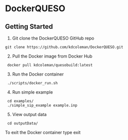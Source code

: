 # DockerQUESO

## Getting Started

   1. Git clone the DockerQUESO GitHub repo

    git clone https://github.com/kdcoleman/DockerQUESO.git
    
   2. Pull the Docker image from Docker Hub

     docker pull kdcoleman/quesobuild:latest
   
   3. Run the Docker container

     ./scripts/docker_run.sh
   
   4. Run simple example

     cd examples/
     ./simple_sip_example example.inp
   
   5. View output data
   
     cd outputData/
    
   To exit the Docker container type exit
